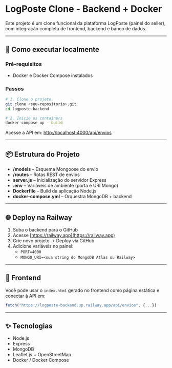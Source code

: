
# LogPoste Clone - Backend + Docker

Este projeto é um clone funcional da plataforma LogPoste (painel do seller), com integração completa de frontend, backend e banco de dados.

---

## 🚀 Como executar localmente

### Pré-requisitos

- Docker e Docker Compose instalados

### Passos

```bash
# 1. Clone o projeto
git clone <seu-repositorio>.git
cd logposte-backend

# 2. Inicie os containers
docker-compose up --build
```

Acesse a API em: [http://localhost:4000/api/envios](http://localhost:4000/api/envios)

---

## 📦 Estrutura do Projeto

- **/models** – Esquema Mongoose do envio
- **/routes** – Rotas REST de envios
- **server.js** – Inicialização do servidor Express
- **.env** – Variáveis de ambiente (porta e URI Mongo)
- **Dockerfile** – Build da aplicação Node.js
- **docker-compose.yml** – Orquestra MongoDB + backend

---

## 🌐 Deploy na Railway

1. Suba o backend para o GitHub
2. Acesse [https://railway.app](https://railway.app)
3. Crie novo projeto → Deploy via GitHub
4. Adicione variáveis no painel:
   - `PORT=4000`
   - `MONGO_URI=<sua string do MongoDB Atlas ou Railway>`

---

## 🔗 Frontend

Você pode usar o `index.html` gerado no frontend como página estática e conectar à API em:

```js
fetch("https://logposte-backend.up.railway.app/api/envios", {...})
```

---

## ✨ Tecnologias

- Node.js
- Express
- MongoDB
- Leaflet.js + OpenStreetMap
- Docker / Docker Compose
